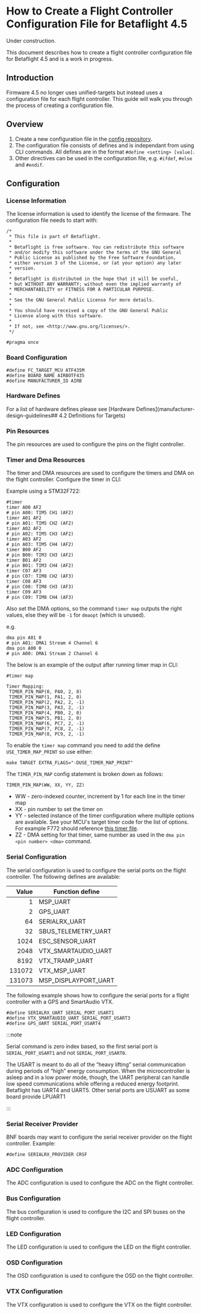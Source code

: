 # How to Create a Flight Controller Configuration File for Betaflight 4.5

Under construction.

This document describes how to create a flight controller configuration file for Betaflight 4.5 and is a work in progress.

## Introduction

Firmware 4.5 no longer uses unified-targets but instead uses a configuration file for each flight controller.
This guide will walk you through the process of creating a configuration file.

## Overview

1. Create a new configuration file in the [config repository](https://github.com/betaflight/config).
2. The configuration file consists of defines and is independant from using CLI commands. All defines are in the format `#define <setting> [value]`.
3. Other directives can be used in the configuration file, e.g. `#ifdef`, `#else` and `#endif`.

## Configuration

### License Information

The license information is used to identify the license of the firmware. The configuration file needs to start with:

```
/*
 * This file is part of Betaflight.
 *
 * Betaflight is free software. You can redistribute this software
 * and/or modify this software under the terms of the GNU General
 * Public License as published by the Free Software Foundation,
 * either version 3 of the License, or (at your option) any later
 * version.
 *
 * Betaflight is distributed in the hope that it will be useful,
 * but WITHOUT ANY WARRANTY; without even the implied warranty of
 * MERCHANTABILITY or FITNESS FOR A PARTICULAR PURPOSE.
 *
 * See the GNU General Public License for more details.
 *
 * You should have received a copy of the GNU General Public
 * License along with this software.
 *
 * If not, see <http://www.gnu.org/licenses/>.
 */

#pragma once

```

### Board Configuration

    #define FC_TARGET_MCU ATF435M
    #define BOARD_NAME AIRBOTF435
    #define MANUFACTURER_ID AIRB

### Hardware Defines

For a list of hardware defines please see [Hardware Defines](manufacturer-design-guidelines## 4.2 Definitions for Targets)

### Pin Resources

The pin resources are used to configure the pins on the flight controller.

### Timer and Dma Resources

The timer and DMA resources are used to configure the timers and DMA on the flight controller.
Configure the timer in CLI:

Example using a STM32F722:

    #timer
    timer A00 AF2
    # pin A00: TIM5 CH1 (AF2)
    timer A01 AF2
    # pin A01: TIM5 CH2 (AF2)
    timer A02 AF2
    # pin A02: TIM5 CH3 (AF2)
    timer A03 AF2
    # pin A03: TIM5 CH4 (AF2)
    timer B00 AF2
    # pin B00: TIM3 CH3 (AF2)
    timer B01 AF2
    # pin B01: TIM3 CH4 (AF2)
    timer C07 AF3
    # pin C07: TIM8 CH2 (AF3)
    timer C08 AF3
    # pin C08: TIM8 CH3 (AF3)
    timer C09 AF3
    # pin C09: TIM8 CH4 (AF3)

Also set the DMA options, so the command `timer map` outputs the right values, else they will be `-1` for `dmaopt` (which is unused).

e.g.

    dma pin A01 0
    # pin A01: DMA1 Stream 4 Channel 6
    dma pin A00 0
    # pin A00: DMA1 Stream 2 Channel 6

The below is an example of the output after running timer map in CLI:

    #timer map

    Timer Mapping:
     TIMER_PIN_MAP(0, PA0, 2, 0)
     TIMER_PIN_MAP(1, PA1, 2, 0)
     TIMER_PIN_MAP(2, PA2, 2, -1)
     TIMER_PIN_MAP(3, PA3, 2, -1)
     TIMER_PIN_MAP(4, PB0, 2, 0)
     TIMER_PIN_MAP(5, PB1, 2, 0)
     TIMER_PIN_MAP(6, PC7, 2, -1)
     TIMER_PIN_MAP(7, PC8, 2, -1)
     TIMER_PIN_MAP(8, PC9, 2, -1)

To enable the `timer map` command you need to add the define `USE_TIMER_MAP_PRINT` so use either:

    make TARGET EXTRA_FLAGS="-DUSE_TIMER_MAP_PRINT"

The `TIMER_PIN_MAP` config statement is broken down as follows:

`TIMER_PIN_MAP(WW, XX, YY, ZZ)`

- WW - zero-indexed counter, increment by 1 for each line in the timer map
- XX - pin number to set the timer on
- YY - selected instance of the timer configuration where multiple options are available. See your MCU's target timer code for the list of options. For example F772 should reference [this timer file](https://github.com/betaflight/betaflight/blob/master/src/main/drivers/stm32/timer_stm32f7xx.c).
- ZZ - DMA setting for that timer, same number as used in the `dma pin <pin number> <dma>` command.

### Serial Configuration

The serial configuration is used to configure the serial ports on the flight controller. The following defines are available:

|  Value | Function define      |
| -----: | -------------------- |
|      1 | MSP_UART             |
|      2 | GPS_UART             |
|     64 | SERIALRX_UART        |
|     32 | SBUS_TELEMETRY_UART  |
|   1024 | ESC_SENSOR_UART      |
|   2048 | VTX_SMARTAUDIO_UART  |
|   8192 | VTX_TRAMP_UART       |
| 131072 | VTX_MSP_UART         |
| 131073 | MSP_DISPLAYPORT_UART |

The following example shows how to configure the serial ports for a flight controller with a GPS and SmartAudio VTX.

    #define SERIALRX_UART SERIAL_PORT_USART1
    #define VTX_SMARTAUDIO_UART SERIAL_PORT_USART3
    #define GPS_UART SERIAL_PORT_USART4

:::note

Serial command is zero index based, so the first serial port is `SERIAL_PORT_USART1` and not `SERIAL_PORT_USART0`.

The USART is meant to do all of the “heavy lifting” serial communication during periods of “high” energy consumption. When the microcontroller is asleep and in a low power mode, though, the UART peripheral can handle low speed communications while offering a reduced energy footprint. Betaflight has UART4 and UART5. Other serial ports are USUART as some board provide LPUART1

:::

### Serial Receiver Provider

BNF boards may want to configure the serial receiver provider on the flight controller. Example:

    #define SERIALRX_PROVIDER CRSF

### ADC Configuration

The ADC configuration is used to configure the ADC on the flight controller.

### Bus Configuration

The bus configuration is used to configure the I2C and SPI buses on the flight controller.

### LED Configuration

The LED configuration is used to configure the LED on the flight controller.

### OSD Configuration

The OSD configuration is used to configure the OSD on the flight controller.

### VTX Configuration

The VTX configuration is used to configure the VTX on the flight controller.
